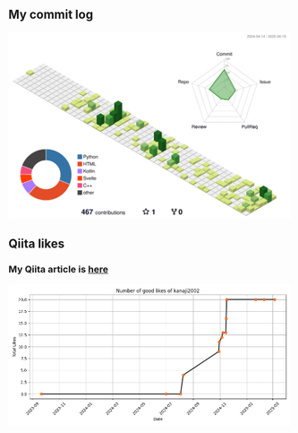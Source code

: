 ## My commit log
![](./profile-3d-contrib/profile-green-animate.svg)


## Qiita likes
###  My Qiita article is [here](https://qiita.com/kanaji2002)
![Qiita Likes Graph](output.png)



